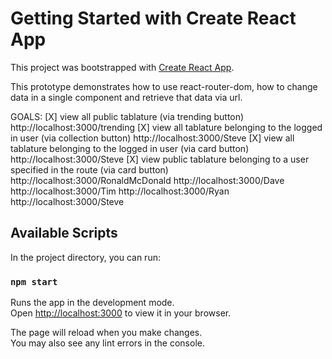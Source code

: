 # Getting Started with Create React App

This project was bootstrapped with [Create React App](https://github.com/facebook/create-react-app).

This prototype demonstrates how to use react-router-dom, how to change data in a single component and retrieve that data via url.

GOALS:
[X] view all public tablature (via trending button)
    http://localhost:3000/trending
[X] view all tablature belonging to the logged in user (via collection button)
    http://localhost:3000/Steve
[X] view all tablature belonging to the logged in user (via card button)
    http://localhost:3000/Steve
[X] view public tablature belonging to a user specified in the route (via card button)
    http://localhost:3000/RonaldMcDonald
    http://localhost:3000/Dave
    http://localhost:3000/Tim
    http://localhost:3000/Ryan
    http://localhost:3000/Steve

## Available Scripts

In the project directory, you can run:

### `npm start`

Runs the app in the development mode.\
Open [http://localhost:3000](http://localhost:3000) to view it in your browser.

The page will reload when you make changes.\
You may also see any lint errors in the console.